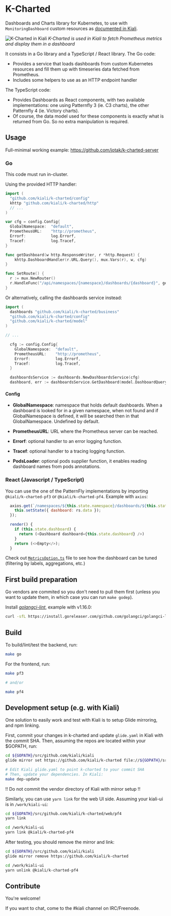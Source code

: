 # K-Charted

Dashboards and Charts library for Kubernetes, to use with `MonitoringDashboard` custom resources as [documented in Kiali](https://www.kiali.io/documentation/runtimes-monitoring/#_create_new_dashboards).

![K-Charted in Kiali](https://i.imgur.com/za2jMS2.png)
*K-Charted is used in Kiali to fetch Prometheus metrics and display them in a dashboard*

It consists in a Go library and a TypeScript / React library.
The Go code:

- Provides a service that loads dashboards from custom Kubernetes resources and fill them up with timeseries data fetched from Prometheus.
- Includes some helpers to use as an HTTP endpoint handler

The TypeScript code:

- Provides Dashboards as React components, with two available implementations: one using Patternfly 3 (ie. C3 charts), the other Patternfly 4 (ie. Victory charts).
- Of course, the data model used for these components is exactly what is returned from Go. So no extra manipulation is required.

## Usage

Full-minimal working example: https://github.com/jotak/k-charted-server

### Go

This code must run in-cluster.

Using the provided HTTP handler:

```go
import (
  "github.com/kiali/k-charted/config"
  khttp "github.com/kiali/k-charted/http"
  // ...
)

var cfg = config.Config{
  GlobalNamespace:  "default",
  PrometheusURL:    "http://prometheus",
  Errorf:           log.Errorf,
  Tracef:           log.Tracef,
}

func getDashboard(w http.ResponseWriter, r *http.Request) {
	khttp.DashboardHandler(r.URL.Query(), mux.Vars(r), w, cfg)
}

func SetRoute() {
  r := mux.NewRouter()
  r.HandleFunc("/api/namespaces/{namespace}/dashboards/{dashboard}", getDashboard)
}
```

Or alternatively, calling the dashboards service instead:

```go
import (
  dashboards "github.com/kiali/k-charted/business"
  "github.com/kiali/k-charted/config"
  "github.com/kiali/k-charted/model"
)

// ...

  cfg := config.Config{
    GlobalNamespace:  "default",
    PrometheusURL:    "http://prometheus",
    Errorf:           log.Errorf,
    Tracef:           log.Tracef,
  }

  dashboardsService := dashboards.NewDashboardsService(cfg)
  dashboard, err := dashboardsService.GetDashboard(model.DashboardQuery{Namespace: "my-namespace"}, "my-dashboard-name")
```

#### Config

- **GlobalNamespace**: namespace that holds default dashboards. When a dashboard is looked for in a given namespace, when not found and if GlobalNamespace is defined, it will be searched then in that GlobalNamespace. Undefined by default.

- **PrometheusURL**: URL where the Prometheus server can be reached.

- **Errorf**: optional handler to an error logging function.

- **Tracef**: optional handler to a tracing logging function.

- **PodsLoader**: optional pods supplier function, it enables reading dashboard names from pods annotations.

### React (Javascript / TypeScript)

You can use the one of the PatternFly implementations by importing `@kiali/k-charted-pf3` or `@kiali/k-charted-pf4`. Example with `axios`:

```javascript
  axios.get(`/namespaces/${this.state.namespace}/dashboards/${this.state.dashboardName}`).then(rs => {
    this.setState({ dashboard: rs.data });
  });

  render() {
    if (this.state.dashboard) {
      return (<Dashboard dashboard={this.state.dashboard} />)
    }
    return (<>Empty</>);
  }
```

Check out [`MetricsOption.ts`](https://github.com/kiali/k-charted/blob/master/web/common/types/MetricsOptions.ts) file to see how the dashboard can be tuned (filtering by labels, aggregations, etc.)

## First build preparation

Go vendors are commited so you don't need to pull them first (unless you want to update them, in which case you can run `make godep`).

Install [*golangci-lint*](https://github.com/golangci/golangci-lint), example with v1.16.0:

```bash
curl -sfL https://install.goreleaser.com/github.com/golangci/golangci-lint.sh | sh -s -- -b $(go env GOPATH)/bin v1.16.0
```

## Build

To build/lint/test the backend, run:

```bash
make go
```

For the frontend, run:

```bash
make pf3

# and/or

make pf4
```

## Development setup (e.g. with Kiali)

One solution to easily work and test with Kiali is to setup Glide mirroring, and npm linking.

First, commit your changes in k-charted and update `glide.yaml` in Kiali with the commit SHA.
Then, assuming the repos are located within your $GOPATH, run:

```bash
cd ${GOPATH}/src/github.com/kiali/kiali
glide mirror set https://github.com/kiali/k-charted file://${GOPATH}/src/github.com/kiali/k-charted

# Edit Kiali glide.yaml to point k-charted to your commit SHA
# Then, update your dependencies. In Kiali:
make dep-update
```

!! Do not commit the vendor directory of Kiali with mirror setup !!

Similarly, you can use `yarn link` for the web UI side. Assuming your kiali-ui is in `/work/kiali-ui`:

```bash
cd ${GOPATH}/src/github.com/kiali/k-charted/web/pf4
yarn link

cd /work/kiali-ui
yarn link @kiali/k-charted-pf4
```

After testing, you should remove the mirror and link:

```bash
cd ${GOPATH}/src/github.com/kiali/kiali
glide mirror remove https://github.com/kiali/k-charted

cd /work/kiali-ui
yarn unlink @kiali/k-charted-pf4
```

## Contribute

You're welcome!

If you want to chat, come to the #kiali channel on IRC/Freenode.
